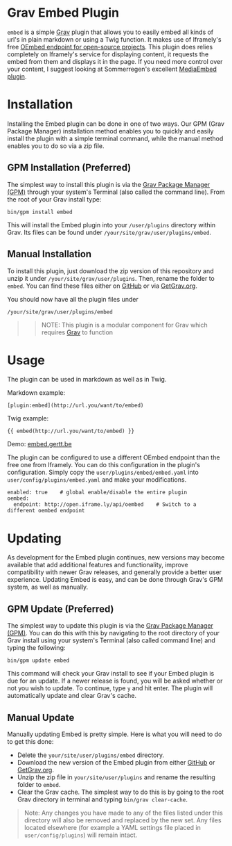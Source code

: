 # Grav Embed Plugin

`embed` is a simple [Grav](http://github.com/getgrav/grav) plugin that allows you to easily embed all kinds of url's in plain markdown or using a Twig function. It makes use of Iframely's free [OEmbed endpoint for open-source projects](http://oembedapi.com). This plugin does relies completely on Iframely's service for displaying content, it requests the embed from them and displays it in the page. If you need more control over your content, I suggest looking at Sommerregen's excellent [MediaEmbed plugin](https://github.com/Sommerregen/grav-plugin-mediaembed).

# Installation

Installing the Embed plugin can be done in one of two ways. Our GPM (Grav Package Manager) installation method enables you to quickly and easily install the plugin with a simple terminal command, while the manual method enables you to do so via a zip file.

## GPM Installation (Preferred)

The simplest way to install this plugin is via the [Grav Package Manager (GPM)](http://learn.getgrav.org/advanced/grav-gpm) through your system's Terminal (also called the command line).  From the root of your Grav install type:

    bin/gpm install embed

This will install the Embed plugin into your `/user/plugins` directory within Grav. Its files can be found under `/your/site/grav/user/plugins/embed`.

## Manual Installation

To install this plugin, just download the zip version of this repository and unzip it under `/your/site/grav/user/plugins`. Then, rename the folder to `embed`. You can find these files either on [GitHub](https://github.com/Gertt/grav-plugin-embed) or via [GetGrav.org](http://getgrav.org/downloads/plugins#extras).

You should now have all the plugin files under

    /your/site/grav/user/plugins/embed

>> NOTE: This plugin is a modular component for Grav which requires [Grav](http://github.com/getgrav/grav) to function

# Usage

The plugin can be used in markdown as well as in Twig.

Markdown example:

```
[plugin:embed](http://url.you/want/to/embed)
```

Twig example:

```
{{ embed(http://url.you/want/to/embed) }}
```

Demo: [embed.gertt.be](http://embed.gertt.be)

The plugin can be configured to use a different OEmbed endpoint than the free one from Iframely. You can do this configuration in the plugin's configuration.  Simply copy the `user/plugins/embed/embed.yaml` into `user/config/plugins/embed.yaml` and make your modifications.

```
enabled: true    # global enable/disable the entire plugin
oembed:
  endpoint: http://open.iframe.ly/api/oembed    # Switch to a different oembed endpoint
```

# Updating

As development for the Embed plugin continues, new versions may become available that add additional features and functionality, improve compatibility with newer Grav releases, and generally provide a better user experience. Updating Embed is easy, and can be done through Grav's GPM system, as well as manually.

## GPM Update (Preferred)

The simplest way to update this plugin is via the [Grav Package Manager (GPM)](http://learn.getgrav.org/advanced/grav-gpm). You can do this with this by navigating to the root directory of your Grav install using your system's Terminal (also called command line) and typing the following:

    bin/gpm update embed

This command will check your Grav install to see if your Embed plugin is due for an update. If a newer release is found, you will be asked whether or not you wish to update. To continue, type `y` and hit enter. The plugin will automatically update and clear Grav's cache.

## Manual Update

Manually updating Embed is pretty simple. Here is what you will need to do to get this done:

* Delete the `your/site/user/plugins/embed` directory.
* Download the new version of the Embed plugin from either [GitHub](https://github.com/Gertt/grav-plugin-embed) or [GetGrav.org](http://getgrav.org/downloads/plugins#extras).
* Unzip the zip file in `your/site/user/plugins` and rename the resulting folder to `embed`.
* Clear the Grav cache. The simplest way to do this is by going to the root Grav directory in terminal and typing `bin/grav clear-cache`.

> Note: Any changes you have made to any of the files listed under this directory will also be removed and replaced by the new set. Any files located elsewhere (for example a YAML settings file placed in `user/config/plugins`) will remain intact.
